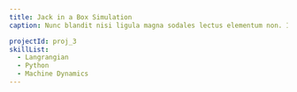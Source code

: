 ```yaml
---
title: Jack in a Box Simulation
caption: Nunc blandit nisi ligula magna sodales lectus elementum non. Integer id venenatis velit.

projectId: proj_3
skillList:
  - Langrangian
  - Python
  - Machine Dynamics
---
```

